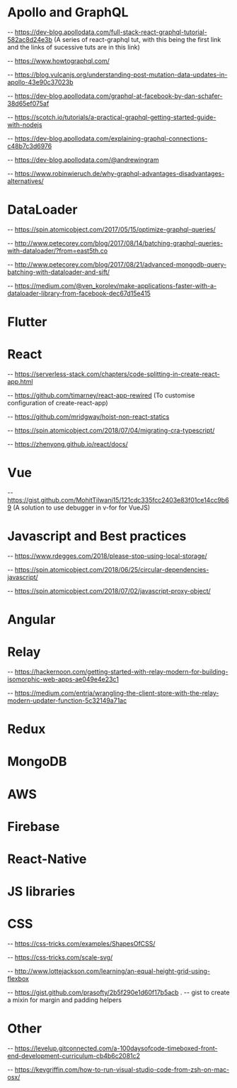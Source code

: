 # Apollo and GraphQL

-- https://dev-blog.apollodata.com/full-stack-react-graphql-tutorial-582ac8d24e3b  (A series of react-graphql tut, with this being the first link and the links of sucessive tuts are in this link)

-- https://www.howtographql.com/

-- https://blog.vulcanjs.org/understanding-post-mutation-data-updates-in-apollo-43e90c37023b

-- https://dev-blog.apollodata.com/graphql-at-facebook-by-dan-schafer-38d65ef075af

-- https://scotch.io/tutorials/a-practical-graphql-getting-started-guide-with-nodejs

-- https://dev-blog.apollodata.com/explaining-graphql-connections-c48b7c3d6976

-- https://dev-blog.apollodata.com/@andrewingram

-- https://www.robinwieruch.de/why-graphql-advantages-disadvantages-alternatives/

# DataLoader

-- https://spin.atomicobject.com/2017/05/15/optimize-graphql-queries/

-- http://www.petecorey.com/blog/2017/08/14/batching-graphql-queries-with-dataloader/?from=east5th.co

-- http://www.petecorey.com/blog/2017/08/21/advanced-mongodb-query-batching-with-dataloader-and-sift/

-- https://medium.com/@ven_korolev/make-applications-faster-with-a-dataloader-library-from-facebook-dec67d15e415

# Flutter


# React

-- https://serverless-stack.com/chapters/code-splitting-in-create-react-app.html

-- https://github.com/timarney/react-app-rewired (To customise configuration of create-react-app)

-- https://github.com/mridgway/hoist-non-react-statics

-- https://spin.atomicobject.com/2018/07/04/migrating-cra-typescript/

-- https://zhenyong.github.io/react/docs/

# Vue

-- https://gist.github.com/MohitTilwani15/121cdc335fcc2403e83f01ce14cc9b69 (A solution to use debugger in v-for for VueJS)

# Javascript and Best practices

-- https://www.rdegges.com/2018/please-stop-using-local-storage/

-- https://spin.atomicobject.com/2018/06/25/circular-dependencies-javascript/

-- https://spin.atomicobject.com/2018/07/02/javascript-proxy-object/

# Angular

# Relay

-- https://hackernoon.com/getting-started-with-relay-modern-for-building-isomorphic-web-apps-ae049e4e23c1

-- https://medium.com/entria/wrangling-the-client-store-with-the-relay-modern-updater-function-5c32149a71ac

# Redux

# MongoDB

# AWS

# Firebase

# React-Native

# JS libraries

# CSS

-- https://css-tricks.com/examples/ShapesOfCSS/

-- https://css-tricks.com/scale-svg/

-- http://www.lottejackson.com/learning/an-equal-height-grid-using-flexbox

-- https://gist.github.com/prasofty/2b5f290e1d60f17b5acb . -- gist to create a mixin for margin and padding helpers

# Other

-- https://levelup.gitconnected.com/a-100daysofcode-timeboxed-front-end-development-curriculum-cb4b6c2081c2

-- https://kevgriffin.com/how-to-run-visual-studio-code-from-zsh-on-mac-osx/


